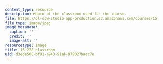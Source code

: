 ```yaml
---
content_type: resource
description: Photo of the classroom used for the course.
file: https://ol-ocw-studio-app-production.s3.amazonaws.com/courses/15-228-mba-study-tour-innovation-islands-how-new-zealand-became-a-global-player-in-the-race-to-innovate-spring-2016/d3ede508bf91a94391ab979027baec7e_15-228-classroom.jpg
file_type: image/jpeg
image_metadata:
  caption: ''
  credit: ''
  image-alt: ''
resourcetype: Image
title: 15.228 classroom
uid: d3ede508-bf91-a943-91ab-979027baec7e
---
```

